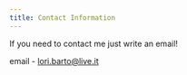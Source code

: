 ```yaml
---
title: Contact Information
---
```

If you need to contact me just write an email!


email - <lori.barto@live.it>